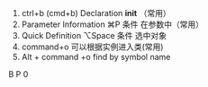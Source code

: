 1. ctrl+b (cmd+b)    Declaration __init__ （常用）
2. Parameter Information ⌘P   条件 在参数中（常用）
3. Quick Definition ⌥Space  条件 选中对象
4. command+o  可以根据实例进入类(常用)
5. Alt + command +o  find by symbol name



B P 0



